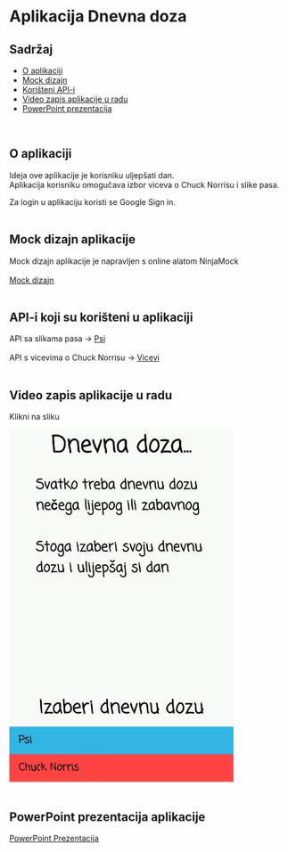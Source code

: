 # Aplikacija Dnevna doza

## Sadržaj
* [O aplikaciji](#o-aplikaciji)
* [Mock dizajn](#mock-dizajn-aplikacije)
* [Korišteni API-i](#api-i-koji-su-korišteni-u-aplikaciji)
* [Video zapis aplikacije u radu](#video-zapis-aplikacije-u-radu)
* [PowerPoint prezentacija](#powerpoint-prezentacija-aplikacije)
<br />

## O aplikaciji
Ideja ove aplikacije je korisniku uljepšati dan.<br />
Aplikacija korisniku omogučava izbor viceva o Chuck Norrisu i slike pasa.<br />

Za login u aplikaciju koristi se Google Sign in.<br />
<br />

## Mock dizajn aplikacije
Mock dizajn aplikacije je napravljen s online alatom NinjaMock<br />
<br />
[Mock dizajn](https://ninjamock.com/s/XB985Sx)<br />
<br />

## API-i koji su korišteni u aplikaciji
API sa slikama pasa -> [Psi](https://dog.ceo/dog-api/) <br />
<br />
API s vicevima o Chuck Norrisu -> [Vicevi](https://api.chucknorris.io/) <br />
<br />

## Video zapis aplikacije u radu
Klikni na sliku

[![Watch the video](media/slika2.png)](https://streamable.com/juwus)<br />
<br />

## PowerPoint prezentacija aplikacije 

 [PowerPoint Prezentacija](http://tiny.cc/g2j98y)
